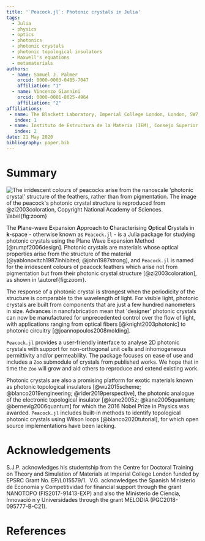 ```yaml
---
title: '`Peacock.jl`: Photonic crystals in Julia'
tags:
  - Julia
  - physics
  - optics
  - photonics
  - photonic crystals
  - photonic topological insulators
  - Maxwell's equations
  - metamaterials
authors:
  - name: Samuel J. Palmer
    orcid: 0000-0003-0485-7047
    affiliation: "1"
  - name: Vincenzo Giannini
    orcid: 0000-0001-8025-4964
    affiliation: "2"
affiliations:
 - name: The Blackett Laboratory, Imperial College London, London, SW7 2AZ, UK
   index: 1
 - name: Instituto de Estructura de la Materia (IEM), Consejo Superior de Investigaciones Científicas (CSIC), Serrano 121, 28006, Madrid, Spain
   index: 2
date: 21 May 2020
bibliography: paper.bib
---
```


# Summary

![The irridescent colours of peacocks arise from the nanoscale 'photonic
crystal' structure of the feathers, rather than from pigmentation. The image of
the peacock's photonic crystal structure is reproduced from @zi2003coloration,
Copyright National Academy of Sciences. \label{fig:zoom}](../zoom.png)

The **P**lane-wave **E**xpansion **A**pproach to **C**haracterising **O**ptical
**C**rystals in **k**-space - otherwise known as
`Peacock.jl` - is a Julia package for studying
photonic crystals using the Plane Wave Expansion Method [@rumpf2006design].
Photonic crystals are materials whose optical properties arise from the
structure of the material [@yablonovitch1987inhibited; @john1987strong], and
`Peacock.jl` is named for the irridescent colours of peacock feathers which
arise not from pigmentation but from their photonic crystal structure
[@zi2003coloration], as shown in \autoref{fig:zoom}.

The response of a photonic crystal is strongest
when the periodicity of the structure is comparable to the wavelength of light.
For visible light, photonic crystals are built from components that are just a
few hundred nanometers in size. Advances in nanofabrication mean that 'designer'
photonic crystals can now be manufactured for unprecedented control over the
flow of light, with applications ranging from optical fibers
[@knight2003photonic] to photonic circuitry [@joannopoulos2008molding].

`Peacock.jl` provides a user-friendly interface to analyse 2D photonic crystals
with support for non-orthogonal unit cells and inhomogeneous permittivity and/or
permeability. The package focuses on ease of use and includes a `Zoo` submodule
of crystals from published works. We hope that in time the `Zoo` will grow and
aid others to reproduce and extend existing work.

Photonic crystals are also a promising platform for exotic materials known as
photonic topological insulators [@wu2015scheme; @blanco2019engineering;
@rider2019perspective], the photonic analogue of the electronic topological
insulator [@kane2005z; @kane2005quantum; @bernevig2006quantum] for which the
2016 Nobel Prize in Physics was awarded. `Peacock.jl` includes built-in methods
to identify topological photonic crystals using Wilson loops
[@blanco2020tutorial], for which open source implementations have been lacking.

# Acknowledgements

S.J.P. acknowledges his studentship from the Centre for Doctoral Training on
Theory and Simulation of Materials at Imperial College London funded
by EPSRC Grant No. EP/L015579/1.
​
V.G. acknowledges the Spanish Ministerio de Economia y Competitividad for
financial support through the grant NANOTOPO (FIS2017-91413-EXP) and also the
Ministerio de Ciencia, Innovació n y Universidades through the grant MELODIA
(PGC2018-095777-B-C21).

# References
